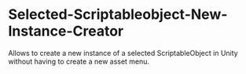 # Selected-Scriptableobject-New-Instance-Creator
Allows to create a new instance of a selected ScriptableObject in Unity without having to create a new asset menu.

